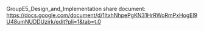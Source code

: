 GroupE5_Design_and_Implementation share document: https://docs.google.com/document/d/1ltxhNhpePgKN31HrRWoRmPxHogEl9U48umNUDDUzirk/edit?pli=1&tab=t.0 
